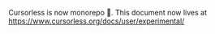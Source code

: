 Cursorless is now monorepo 🙌. This document now lives at https://www.cursorless.org/docs/user/experimental/
